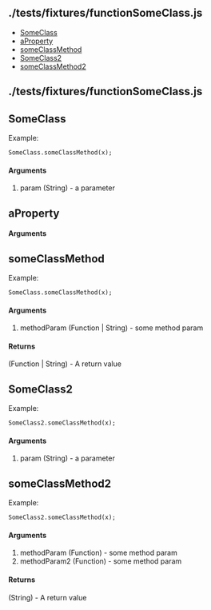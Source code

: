 ## ./tests/fixtures/functionSomeClass.js

* [SomeClass][0]
* [aProperty][1]
* [someClassMethod][2]
* [SomeClass2][3]
* [someClassMethod2][4]

## ./tests/fixtures/functionSomeClass.js

## SomeClass

Example:

    SomeClass.someClassMethod(x);
    

#### Arguments

1. param (String) - a parameter

## aProperty

#### Arguments

## someClassMethod

Example:

    SomeClass.someClassMethod(x);
    

#### Arguments

1. methodParam (Function | String) - some method param

#### Returns  
  
(Function | String) - A return value

## SomeClass2

Example:

    SomeClass2.someClassMethod(x);
    

#### Arguments

1. param (String) - a parameter

## someClassMethod2

Example:

    SomeClass2.someClassMethod(x);
    

#### Arguments

1. methodParam (Function) - some method param
2. methodParam2 (Function) - some method param

#### Returns  
  
(String) - A return value


[0]: #someclass
[1]: #aproperty
[2]: #someclassmethod
[3]: #someclass2
[4]: #someclassmethod2